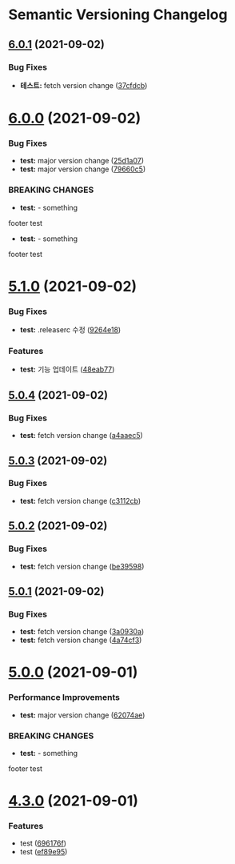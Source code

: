 # Semantic Versioning Changelog

## [6.0.1](https://github.com/kihyun-yang/test/compare/v6.0.0...v6.0.1) (2021-09-02)


### Bug Fixes

* **테스트:** fetch version change ([37cfdcb](https://github.com/kihyun-yang/test/commit/37cfdcbbd8d6e5b4d6becc57ec87095f26805c5e))

# [6.0.0](https://github.com/kihyun-yang/test/compare/v5.1.0...v6.0.0) (2021-09-02)


### Bug Fixes

* **test:** major version change ([25d1a07](https://github.com/kihyun-yang/test/commit/25d1a07925275bb4a2318699f957ddbfb2cf1b63))
* **test:** major version change ([79660c5](https://github.com/kihyun-yang/test/commit/79660c5ab57664c99a6fe16862d01887e13b91ef))


### BREAKING CHANGES

* **test:** - something

footer test
* **test:** - something

footer test

# [5.1.0](https://github.com/kihyun-yang/test/compare/v5.0.4...v5.1.0) (2021-09-02)


### Bug Fixes

* **test:** .releaserc 수정 ([9264e18](https://github.com/kihyun-yang/test/commit/9264e18e59e80b28e8e2d060952710e3362e518b))


### Features

* **test:** 기능 업데이트 ([48eab77](https://github.com/kihyun-yang/test/commit/48eab775a1f2f614bbd22f293e477a13ee5016e2))

## [5.0.4](https://github.com/kihyun-yang/test/compare/v5.0.3...v5.0.4) (2021-09-02)


### Bug Fixes

* **test:** fetch version change ([a4aaec5](https://github.com/kihyun-yang/test/commit/a4aaec5757cb43d681f5f450cee3c8604d67deb2))

## [5.0.3](https://github.com/kihyun-yang/test/compare/v5.0.2...v5.0.3) (2021-09-02)


### Bug Fixes

* **test:** fetch version change ([c3112cb](https://github.com/kihyun-yang/test/commit/c3112cb47cbd31c4baab0c8b14265ca4d9af1194))

## [5.0.2](https://github.com/kihyun-yang/test/compare/v5.0.1...v5.0.2) (2021-09-02)


### Bug Fixes

* **test:** fetch version change ([be39598](https://github.com/kihyun-yang/test/commit/be39598f5eb367fedb92400063b3697d3accd019))

## [5.0.1](https://github.com/kihyun-yang/test/compare/v5.0.0...v5.0.1) (2021-09-02)


### Bug Fixes

* **test:** fetch version change ([3a0930a](https://github.com/kihyun-yang/test/commit/3a0930ad6f49acde7ef67ab16c2a7553a6292de1))
* **test:** fetch version change ([4a74cf3](https://github.com/kihyun-yang/test/commit/4a74cf31f30fe549d491885110611bb7a58a2196))

# [5.0.0](https://github.com/kihyun-yang/test/compare/v4.3.0...v5.0.0) (2021-09-01)


### Performance Improvements

* **test:** major version change ([62074ae](https://github.com/kihyun-yang/test/commit/62074ae1faea961cf9014ac1de82f01eca9f95b1))


### BREAKING CHANGES

* **test:** - something

footer test

# [4.3.0](https://github.com/kihyun-yang/test/compare/v4.2.0...v4.3.0) (2021-09-01)


### Features

* test ([696176f](https://github.com/kihyun-yang/test/commit/696176ff911e3336bb63be9c70846b25156f2a2f))
* test ([ef89e95](https://github.com/kihyun-yang/test/commit/ef89e95f29198b7d5923bb907abd371d762885ad))
